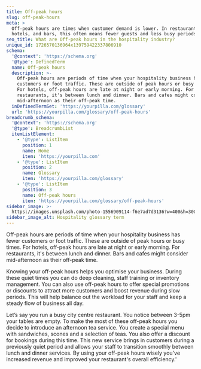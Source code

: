 ```yaml
---
title: Off-peak hours
slug: off-peak-hours
meta: >
  Off-peak hours are times when customer demand is lower. In restaurants, cafes,
  hotels, and bars, this often means fewer guests and less busy periods.
seo_title: What are Off-peak hours in the hospitality industry?
unique_id: 1726570136964x139759422337806910
schema:
  '@context': 'https://schema.org'
  '@type': DefinedTerm
  name: Off-peak hours
  description: >-
    Off-peak hours are periods of time when your hospitality business has fewer
    customers or foot traffic. These are outside of peak hours or busy times.
    For hotels, off-peak hours are late at night or early morning. For
    restaurants, it's between lunch and dinner. Bars and cafes might consider
    mid-afternoon as their off-peak time.
  inDefinedTermSet: 'https://yourpilla.com/glossary'
  url: 'https://yourpilla.com/glossary/off-peak-hours'
breadcrumb_schema:
  '@context': 'https://schema.org'
  '@type': BreadcrumbList
  itemListElement:
    - '@type': ListItem
      position: 1
      name: Home
      item: 'https://yourpilla.com'
    - '@type': ListItem
      position: 2
      name: Glossary
      item: 'https://yourpilla.com/glossary'
    - '@type': ListItem
      position: 3
      name: Off-peak hours
      item: 'https://yourpilla.com/glossary/off-peak-hours'
sidebar_image: >-
  https://images.unsplash.com/photo-1556909114-f6e7ad7d3136?w=400&h=300&fit=crop&auto=format
sidebar_image_alt: Hospitality glossary term
---
```

Off-peak hours are periods of time when your hospitality business has fewer customers or foot traffic. These are outside of peak hours or busy times. For hotels, off-peak hours are late at night or early morning. For restaurants, it's between lunch and dinner. Bars and cafes might consider mid-afternoon as their off-peak time.

Knowing your off-peak hours helps you optimise your business. During these quiet times you can do deep cleaning, staff training or inventory management. You can also use off-peak hours to offer special promotions or discounts to attract more customers and boost revenue during slow periods. This will help balance out the workload for your staff and keep a steady flow of business all day.

Let’s say you run a busy city centre restaurant. You notice between 3-5pm your tables are empty. To make the most of these off-peak hours you decide to introduce an afternoon tea service. You create a special menu with sandwiches, scones and a selection of teas. You also offer a discount for bookings during this time. This new service brings in customers during a previously quiet period and allows your staff to transition smoothly between lunch and dinner services. By using your off-peak hours wisely you've increased revenue and improved your restaurant's overall efficiency.'
